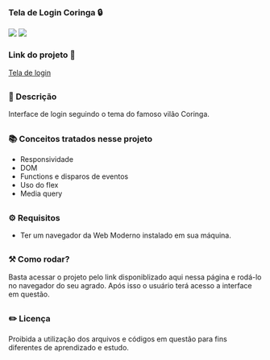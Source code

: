 ### Tela de Login Coringa 🔒

<div style="display: inline_block">

<img src="https://img.shields.io/badge/html5-%23E34F26.svg?style=for-the-badge&logo=html5&logoColor=white" />
<img src="https://img.shields.io/badge/css3-%231572B6.svg?style=for-the-badge&logo=css3&logoColor=white" />

### Link do projeto 🔗

<a href="https://26tassiofernandes.github.io/projeto-terror/" rel="external">Tela de login</a> <br>

</div>

##

### 📜 Descrição 

Interface de login seguindo o tema do famoso vilão Coringa.

##

### 📚 Conceitos tratados nesse projeto

- Responsividade 
- DOM 
- Functions e disparos de eventos 
- Uso do flex 
- Media query

##

### ⚙ Requisitos

- Ter um navegador da Web Moderno instalado em sua máquina.

##

### ⚒️ Como rodar?

Basta acessar o projeto pelo link disponiblizado aqui nessa página e rodá-lo no navegador do seu agrado. Após isso
o usuário terá acesso a interface em questão.

##

### ✏️ Licença

Proibida a utilização dos arquivos e códigos em questão para fins diferentes de aprendizado e estudo.

##

